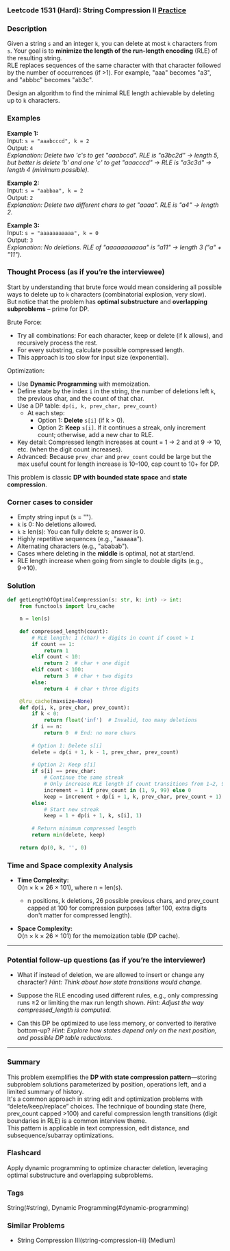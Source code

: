 ### Leetcode 1531 (Hard): String Compression II [Practice](https://leetcode.com/problems/string-compression-ii)

### Description  
Given a string `s` and an integer `k`, you can delete at most `k` characters from `s`. Your goal is to **minimize the length of the run-length encoding** (RLE) of the resulting string.  
RLE replaces sequences of the same character with that character followed by the number of occurrences (if >1). For example, "aaa" becomes "a3", and "abbbc" becomes "ab3c".

Design an algorithm to find the minimal RLE length achievable by deleting up to `k` characters.

### Examples  

**Example 1:**  
Input: `s = "aaabcccd", k = 2`  
Output: `4`  
*Explanation: Delete two 'c's to get "aaabccd". RLE is "a3bc2d" → length 5, but better is delete 'b' and one 'c' to get "aaacccd" → RLE is "a3c3d" → length 4 (minimum possible).*

**Example 2:**  
Input: `s = "aabbaa", k = 2`  
Output: `2`  
*Explanation: Delete two different chars to get "aaaa". RLE is "a4" → length 2.*

**Example 3:**  
Input: `s = "aaaaaaaaaaa", k = 0`  
Output: `3`  
*Explanation: No deletions. RLE of "aaaaaaaaaaa" is "a11" → length 3 ("a" + "11").*

### Thought Process (as if you’re the interviewee)  

Start by understanding that brute force would mean considering all possible ways to delete up to `k` characters (combinatorial explosion, very slow).  
But notice that the problem has **optimal substructure** and **overlapping subproblems** – prime for DP.

Brute Force:
- Try all combinations: For each character, keep or delete (if k allows), and recursively process the rest.  
- For every substring, calculate possible compressed length.
- This approach is too slow for input size (exponential).

Optimization:
- Use **Dynamic Programming** with memoization.
- Define state by the index `i` in the string, the number of deletions left `k`, the previous char, and the count of that char.
- Use a DP table: `dp(i, k, prev_char, prev_count)`
  - At each step:  
    - Option 1: **Delete** `s[i]` (if k > 0).  
    - Option 2: **Keep** `s[i]`. If it continues a streak, only increment count; otherwise, add a new char to RLE.
- Key detail: Compressed length increases at count = 1 → 2 and at 9 → 10, etc. (when the digit count increases).
- Advanced: Because `prev_char` and `prev_count` could be large but the max useful count for length increase is 10–100, cap count to 10+ for DP.

This problem is classic **DP with bounded state space** and **state compression**.

### Corner cases to consider  
- Empty string input (s = "").
- `k` is 0: No deletions allowed.
- `k` ≥ len(s): You can fully delete s; answer is 0.
- Highly repetitive sequences (e.g., "aaaaaa").
- Alternating characters (e.g., "ababab").
- Cases where deleting in the **middle** is optimal, not at start/end.
- RLE length increase when going from single to double digits (e.g., 9→10).

### Solution

```python
def getLengthOfOptimalCompression(s: str, k: int) -> int:
    from functools import lru_cache

    n = len(s)
    
    def compressed_length(count):
        # RLE length: 1 (char) + digits in count if count > 1
        if count == 1:
            return 1
        elif count < 10:
            return 2  # char + one digit
        elif count < 100:
            return 3  # char + two digits
        else:
            return 4  # char + three digits

    @lru_cache(maxsize=None)
    def dp(i, k, prev_char, prev_count):
        if k < 0:
            return float('inf')  # Invalid, too many deletions
        if i == n:
            return 0  # End: no more chars
        
        # Option 1: Delete s[i]
        delete = dp(i + 1, k - 1, prev_char, prev_count)
        
        # Option 2: Keep s[i]
        if s[i] == prev_char:
            # Continue the same streak
            # Only increase RLE length if count transitions from 1→2, 9→10, 99→100
            increment = 1 if prev_count in (1, 9, 99) else 0
            keep = increment + dp(i + 1, k, prev_char, prev_count + 1)
        else:
            # Start new streak
            keep = 1 + dp(i + 1, k, s[i], 1)
        
        # Return minimum compressed length
        return min(delete, keep)
    
    return dp(0, k, '', 0)
```

### Time and Space complexity Analysis  

- **Time Complexity:**  
  O(n × k × 26 × 101), where n = len(s).  
  - n positions, k deletions, 26 possible previous chars, and prev_count capped at 100 for compression purposes (after 100, extra digits don't matter for compressed length).

- **Space Complexity:**  
  O(n × k × 26 × 101) for the memoization table (DP cache).

---

### Potential follow-up questions (as if you’re the interviewer)  

- What if instead of deletion, we are allowed to insert or change any character?
  *Hint: Think about how state transitions would change.*

- Suppose the RLE encoding used different rules, e.g., only compressing runs ≥2 or limiting the max run length shown.
  *Hint: Adjust the way compressed_length is computed.*

- Can this DP be optimized to use less memory, or converted to iterative bottom-up?
  *Hint: Explore how states depend only on the next position, and possible DP table reductions.*

---

### Summary
This problem exemplifies the **DP with state compression pattern**—storing subproblem solutions parameterized by position, operations left, and a limited summary of history.  
It's a common approach in string edit and optimization problems with “delete/keep/replace” choices. The technique of bounding state (here, prev_count capped >100) and careful compression length transitions (digit boundaries in RLE) is a common interview theme.  
This pattern is applicable in text compression, edit distance, and subsequence/subarray optimizations.


### Flashcard
Apply dynamic programming to optimize character deletion, leveraging optimal substructure and overlapping subproblems.

### Tags
String(#string), Dynamic Programming(#dynamic-programming)

### Similar Problems
- String Compression III(string-compression-iii) (Medium)